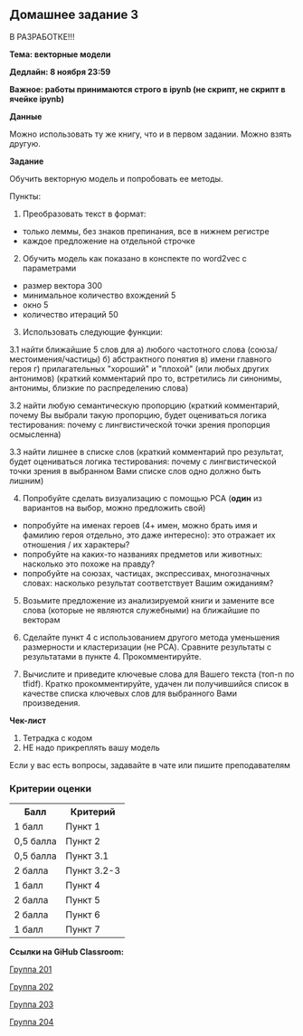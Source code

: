## Домашнее задание 3

В РАЗРАБОТКЕ!!!

**Тема: векторные модели**

**Дедлайн: 8 ноября 23:59**

**Важное: работы принимаются строго в ipynb (не скрипт, не скрипт в ячейке ipynb)**

**Данные**

Можно использовать ту же книгу, что и в первом задании. Можно взять другую.

**Задание**

Обучить векторную модель и попробовать ее методы.


Пункты:

1. Преобразовать текст в формат:
  - только леммы, без знаков препинания, все в нижнем регистре
  - каждое предложение на отдельной строчке

2. Обучить модель как показано в конспекте по word2vec с параметрами
  - размер вектора 300
  - минимальное количество вхождений 5
  - окно 5
  - количество итераций 50

3. Использовать следующие функции:

  3.1 найти ближайшие 5 слов для а) любого частотного слова (союза/местоимения/частицы) б) абстрактного понятия в) имени главного героя г) прилагательных "хороший" и "плохой" (или любых других антонимов) (краткий комментарий про то, встретились ли синонимы, антонимы, близкие по распределению слова)
  
  3.2 найти любую семантическую пропорцию (краткий комментарий, почему Вы выбрали такую пропорцию, будет оцениваться логика тестирования: почему с лингвистической точки зрения пропорция осмысленна)
  
  3.3 найти лишнее в списке слов (краткий комментарий про результат, будет оцениваться логика тестирования: почему с лингвистической точки зрения в выбранном Вами списке слов одно должно быть лишним)

4. Попробуйте сделать визуализацию с помощью PCA (**один** из вариантов на выбор, можно предложить свой)
  - попробуйте на именах героев (4+ имен, можно брать имя и фамилию героя отдельно, это даже интересно): это отражает их отношения / их характеры?
  - попробуйте на каких-то названиях предметов или животных: насколько это похоже на правду? 
  - попробуйте на союзах, частицах, экспрессивах, многозначных словах: насколько результат соответствует Вашим ожиданиям?

5. Возьмите предложение из анализируемой книги и замените все слова (которые не являются служебными) на ближайшие по векторам

6. Сделайте пункт 4 с использованием другого метода уменьшения размерности и кластеризации (не PCA). Сравните результаты с результатами в пункте 4. Прокомментируйте.

7. Вычислите и приведите ключевые слова для Вашего текста (топ-n по tfidf). Кратко прокомментируйте, удачен ли получившийся список в качестве списка ключевых слов для выбранного Вами произведения.

**Чек-лист**

1. Тетрадка с кодом
2. НЕ надо прикреплять вашу модель

Если у вас есть вопросы, задавайте в чате или пишите преподавателям

### Критерии оценки
  
<table>
    <tr><th>Балл</th><th>Критерий</th></tr>
    <tr><td>1 балл</td><td>Пункт 1</td></tr>
    <tr><td>0,5 балла</td><td>Пункт 2</td></tr>
    <tr><td>0,5 балла</td><td>Пункт 3.1</td></tr>
    <tr><td>2 балла</td><td>Пункт 3.2-3</td></tr>
    <tr><td>1 балл</td><td>Пункт 4</td></tr>
    <tr><td>2 балла</td><td>Пункт 5</td></tr>
    <tr><td>2 балла</td><td>Пункт 6</td></tr>
    <tr><td>1 балл</td><td>Пункт 7</td></tr>
</table>

**Ссылки на GiHub Classroom:**

[Группа 201](https://classroom.github.com/a/zJ_aC1ZY)

[Группа 202](https://classroom.github.com/a/QhQDne56) 

[Группа 203](https://classroom.github.com/a/9rbI4Ncn) 

[Группа 204](https://classroom.github.com/a/drlwipuH) 
